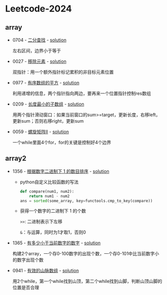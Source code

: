 # Leetcode-2024
## array
- 0704 - [二分查找](https://leetcode.cn/problems/binary-search/description/) - [solution](./q0704/solution.py)
    
  左右区间，边界小于等于


- 0027 - [移除元素](https://leetcode.cn/problems/remove-element/description/) - [solution](./q0027/solution.py)

  双指针：用一个额外指针标记累积的非目标元素位置


- 0977 - [有序数组的平方](https://leetcode.cn/problems/squares-of-a-sorted-array/description/) - [solution](./q0977/solution.py)

  利用递增的信息，两个指针指向两边，要再来一个位置指针控制res数组


- 0209 - [长度最小的子数组](https://leetcode.cn/problems/minimum-size-subarray-sum/description/) - [solution](./q0209/solution.py)

  用两个指针滑动窗口：如果当前窗口的sum>=target，更新长度，右移left，更新sum；否则右移right，更新sum


- 0059 - [螺旋矩阵II](https://leetcode.cn/problems/spiral-matrix-ii/description/) - [solution](./q0059/solution.py)

  一个while里面4个for，for的关键是控制好4个边界


## array2
- 1356 - [根据数字二进制下 1 的数目排序](https://leetcode.cn/problems/sort-integers-by-the-number-of-1-bits/description/) - [solution](./q1356/solution.py)

  - python自定义比较函数的写法
    ```python 
    def compare(num1, num2):
        return num1 - num2
    ans = sorted(some_array, key=functools.cmp_to_key(compare))
    ```
  - 获得一个数字的二进制下 1 的个数
    
      `>>`: 二进制表示下左移
  
      `&`：与运算，同时为1才取1，否则0

- 1365 - [有多少小于当前数字的数字](https://leetcode.cn/problems/how-many-numbers-are-smaller-than-the-current-number/description/) - [solution](./q1365/solution.py)
  
  构建2个array，一个存0-100数字的出现个数，一个存0-101中比当前数字小的数字出现个数

- 0941 - [有效的山脉数组](https://leetcode.cn/problems/valid-mountain-array/description/) - [solution](./q0941/solution.py)

  用2个while，第一个while找到山顶，第二个while找到山脚，判断山顶山脚的位置是否合理